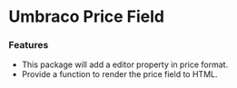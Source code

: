 # Umbraco Price Field

### Features

- This package will add a editor property in price format.
- Provide a function to render the price field to HTML.